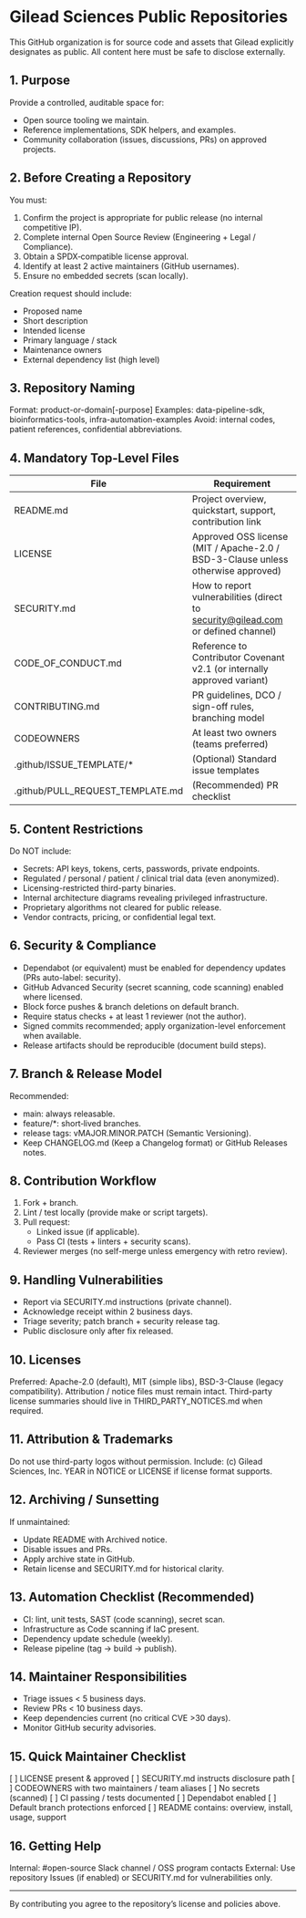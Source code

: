 # Gilead Sciences Public Repositories

This GitHub organization is for source code and assets that Gilead explicitly designates as public. All content here must be safe to disclose externally.

## 1. Purpose
Provide a controlled, auditable space for:
- Open source tooling we maintain.
- Reference implementations, SDK helpers, and examples.
- Community collaboration (issues, discussions, PRs) on approved projects.

## 2. Before Creating a Repository
You must:
1. Confirm the project is appropriate for public release (no internal competitive IP).
2. Complete internal Open Source Review (Engineering + Legal / Compliance).
3. Obtain a SPDX‑compatible license approval.
4. Identify at least 2 active maintainers (GitHub usernames).
5. Ensure no embedded secrets (scan locally).

Creation request should include:
- Proposed name
- Short description
- Intended license
- Primary language / stack
- Maintenance owners
- External dependency list (high level)

## 3. Repository Naming
Format: product-or-domain[-purpose]
Examples: data-pipeline-sdk, bioinformatics-tools, infra-automation-examples
Avoid: internal codes, patient references, confidential abbreviations.

## 4. Mandatory Top-Level Files
| File | Requirement |
|------|-------------|
| README.md | Project overview, quickstart, support, contribution link |
| LICENSE | Approved OSS license (MIT / Apache-2.0 / BSD-3-Clause unless otherwise approved) |
| SECURITY.md | How to report vulnerabilities (direct to security@gilead.com or defined channel) |
| CODE_OF_CONDUCT.md | Reference to Contributor Covenant v2.1 (or internally approved variant) |
| CONTRIBUTING.md | PR guidelines, DCO / sign-off rules, branching model |
| CODEOWNERS | At least two owners (teams preferred) |
| .github/ISSUE_TEMPLATE/* | (Optional) Standard issue templates |
| .github/PULL_REQUEST_TEMPLATE.md | (Recommended) PR checklist |

## 5. Content Restrictions
Do NOT include:
- Secrets: API keys, tokens, certs, passwords, private endpoints.
- Regulated / personal / patient / clinical trial data (even anonymized).
- Licensing-restricted third-party binaries.
- Internal architecture diagrams revealing privileged infrastructure.
- Proprietary algorithms not cleared for public release.
- Vendor contracts, pricing, or confidential legal text.

## 6. Security & Compliance
- Dependabot (or equivalent) must be enabled for dependency updates (PRs auto-label: security).
- GitHub Advanced Security (secret scanning, code scanning) enabled where licensed.
- Block force pushes & branch deletions on default branch.
- Require status checks + at least 1 reviewer (not the author).
- Signed commits recommended; apply organization-level enforcement when available.
- Release artifacts should be reproducible (document build steps).

## 7. Branch & Release Model
Recommended:
- main: always releasable.
- feature/*: short‑lived branches.
- release tags: vMAJOR.MINOR.PATCH (Semantic Versioning).
- Keep CHANGELOG.md (Keep a Changelog format) or GitHub Releases notes.

## 8. Contribution Workflow
1. Fork + branch.
2. Lint / test locally (provide make or script targets).
3. Pull request:
   - Linked issue (if applicable).
   - Pass CI (tests + linters + security scans).
4. Reviewer merges (no self-merge unless emergency with retro review).

## 9. Handling Vulnerabilities
- Report via SECURITY.md instructions (private channel).
- Acknowledge receipt within 2 business days.
- Triage severity; patch branch + security release tag.
- Public disclosure only after fix released.

## 10. Licenses
Preferred: Apache-2.0 (default), MIT (simple libs), BSD-3-Clause (legacy compatibility).
Attribution / notice files must remain intact.
Third-party license summaries should live in THIRD_PARTY_NOTICES.md when required.

## 11. Attribution & Trademarks
Do not use third-party logos without permission.
Include: (c) Gilead Sciences, Inc. YEAR in NOTICE or LICENSE if license format supports.

## 12. Archiving / Sunsetting
If unmaintained:
- Update README with Archived notice.
- Disable issues and PRs.
- Apply archive state in GitHub.
- Retain license and SECURITY.md for historical clarity.

## 13. Automation Checklist (Recommended)
- CI: lint, unit tests, SAST (code scanning), secret scan.
- Infrastructure as Code scanning if IaC present.
- Dependency update schedule (weekly).
- Release pipeline (tag -> build -> publish).

## 14. Maintainer Responsibilities
- Triage issues < 5 business days.
- Review PRs < 10 business days.
- Keep dependencies current (no critical CVE >30 days).
- Monitor GitHub security advisories.

## 15. Quick Maintainer Checklist
[ ] LICENSE present & approved
[ ] SECURITY.md instructs disclosure path
[ ] CODEOWNERS with two maintainers / team aliases
[ ] No secrets (scanned)
[ ] CI passing / tests documented
[ ] Dependabot enabled
[ ] Default branch protections enforced
[ ] README contains: overview, install, usage, support

## 16. Getting Help
Internal: #open-source Slack channel / OSS program contacts
External: Use repository Issues (if enabled) or SECURITY.md for vulnerabilities only.

---

By contributing you agree to the repository’s license and policies above.
